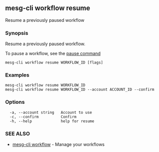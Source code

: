 ## mesg-cli workflow resume

Resume a previously paused workflow

### Synopsis

Resume a previously paused workflow.

To pause a workflow, see the [pause command](mesg-cli_workflow_pause.md)

```
mesg-cli workflow resume WORKFLOW_ID [flags]
```

### Examples

```
mesg-cli workflow resume WORKFLOW_ID
mesg-cli workflow resume WORKFLOW_ID --account ACCOUNT_ID --confirm
```

### Options

```
  -a, --account string   Account to use
  -c, --confirm          Confirm
  -h, --help             help for resume
```

### SEE ALSO

* [mesg-cli workflow](mesg-cli_workflow.md)	 - Manage your workflows

